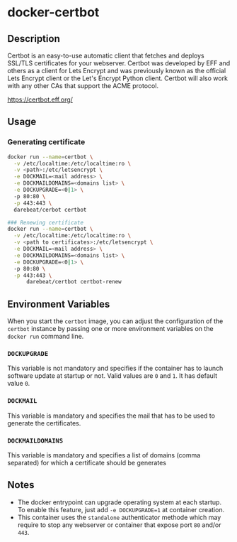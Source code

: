 # docker-certbot

## Description

Certbot is an easy-to-use automatic client that fetches and deploys SSL/TLS certificates for your webserver. Certbot was developed by EFF and others as a client for Lets Encrypt and was previously known as the official Lets Encrypt client or the Let's Encrypt Python client. Certbot will also work with any other CAs that support the ACME protocol.

https://certbot.eff.org/

## Usage

### Generating certificate

```sh
docker run --name=certbot \
  -v /etc/localtime:/etc/localtime:ro \
  -v <path>:/etc/letsencrypt \
  -e DOCKMAIL=<mail address> \
  -e DOCKMAILDOMAINS=<domains list> \
  -e DOCKUPGRADE=<0|1> \
  -p 80:80 \
  -p 443:443 \
  darebeat/cerbot certbot

### Renewing certificate
docker run --name=certbot \
  -v /etc/localtime:/etc/localtime:ro \
  -v <path to certificates>:/etc/letsencrypt \
  -e DOCKMAIL=<mail address> \
  -e DOCKMAILDOMAINS=<domains list> \
  -e DOCKUPGRADE=<0|1> \
  -p 80:80 \
  -p 443:443 \
      darebeat/certbot certbot-renew
```

## Environment Variables

When you start the `certbot` image, you can adjust the configuration of the `certbot` instance by passing one or more environment variables on the `docker run` command line.

### `DOCKUPGRADE`

This variable is not mandatory and specifies if the container has to launch software update at startup or not. Valid values are `0` and `1`. It has default value `0`.

### `DOCKMAIL`

This variable is mandatory and specifies the mail that has to be used to generate the certificates.

### `DOCKMAILDOMAINS`

This variable is mandatory and specifies a list of domains (comma separated)  for which a certificate should be generates

## Notes

* The docker entrypoint can upgrade operating system at each startup. To enable this feature, just add `-e DOCKUPGRADE=1` at container creation.
* This container uses the `standalone` authenticator methode which  may require to stop any webserver or container that expose port `80` and/or `443`.

